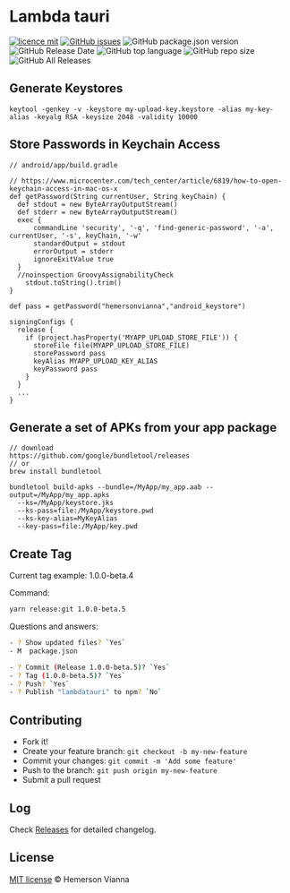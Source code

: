 # Lambda tauri

[![licence mit](https://img.shields.io/badge/license-MIT-blue.svg?style=flat-square)](http://hemersonvianna.mit-license.org/)
[![GitHub issues](https://img.shields.io/github/issues/org-3s2yu/lambda-tauri.svg)](https://github.com/org-3s2yu/lambda-tauri/issues)
![GitHub package.json version](https://img.shields.io/github/package-json/v/org-3s2yu/lambda-tauri.svg)
![GitHub Release Date](https://img.shields.io/github/release-date/org-3s2yu/lambda-tauri.svg)
![GitHub top language](https://img.shields.io/github/languages/top/org-3s2yu/lambda-tauri.svg)
![GitHub repo size](https://img.shields.io/github/repo-size/org-3s2yu/lambda-tauri.svg)
![GitHub All Releases](https://img.shields.io/github/downloads/org-3s2yu/lambda-tauri/total.svg)

## Generate Keystores

```
keytool -genkey -v -keystore my-upload-key.keystore -alias my-key-alias -keyalg RSA -keysize 2048 -validity 10000
```

## Store Passwords in Keychain Access

```
// android/app/build.gradle

// https://www.microcenter.com/tech_center/article/6819/how-to-open-keychain-access-in-mac-os-x
def getPassword(String currentUser, String keyChain) {
  def stdout = new ByteArrayOutputStream()
  def stderr = new ByteArrayOutputStream()
  exec {
      commandLine 'security', '-q', 'find-generic-password', '-a', currentUser, '-s', keyChain, '-w'
      standardOutput = stdout
      errorOutput = stderr
      ignoreExitValue true
  }
  //noinspection GroovyAssignabilityCheck
    stdout.toString().trim()
}

def pass = getPassword("hemersonvianna","android_keystore")

signingConfigs {
  release {
    if (project.hasProperty('MYAPP_UPLOAD_STORE_FILE')) {
      storeFile file(MYAPP_UPLOAD_STORE_FILE)
      storePassword pass
      keyAlias MYAPP_UPLOAD_KEY_ALIAS
      keyPassword pass
    }
  }
  ...
}
```

## Generate a set of APKs from your app package

```
// download
https://github.com/google/bundletool/releases
// or
brew install bundletool

bundletool build-apks --bundle=/MyApp/my_app.aab --output=/MyApp/my_app.apks
  --ks=/MyApp/keystore.jks
  --ks-pass=file:/MyApp/keystore.pwd
  --ks-key-alias=MyKeyAlias
  --key-pass=file:/MyApp/key.pwd
```

## Create Tag

Current tag example: 1.0.0-beta.4

Command:

```bash
yarn release:git 1.0.0-beta.5
```

Questions and answers:

```sh
- ? Show updated files? `Yes`
- M  package.json

- ? Commit (Release 1.0.0-beta.5)? `Yes`
- ? Tag (1.0.0-beta.5)? `Yes`
- ? Push? `Yes`
- ? Publish "lambdatauri" to npm? `No`
```

## Contributing

- Fork it!
- Create your feature branch: `git checkout -b my-new-feature`
- Commit your changes: `git commit -m 'Add some feature'`
- Push to the branch: `git push origin my-new-feature`
- Submit a pull request

## Log

Check [Releases](https://github.com/org-3s2yu/lambda-tauri/releases) for detailed changelog.

## License

[MIT license](http://hemersonvianna.mit-license.org/) © Hemerson Vianna
